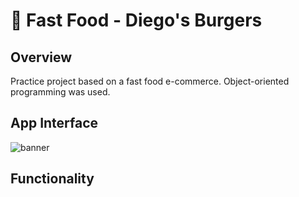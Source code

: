 
# 🍔 Fast Food - Diego's Burgers

## Overview

Practice project based on a fast food e-commerce. Object-oriented programming was used.

## App Interface

![banner](https://github.com/barbozadiego/2020-fastfood/assets/73412079/6120f719-e554-4452-bdc7-82afbb44ac06)

## Functionality